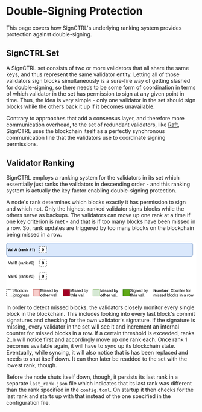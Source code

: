 # Double-Signing Protection

This page covers how SignCTRL's underlying ranking system provides protection against double-signing.

## SignCTRL Set

A SignCTRL set consists of two or more validators that all share the same keys, and thus represent the same validator entity. Letting all of those validators sign blocks simultaneously is a sure-fire way of getting slashed for double-signing, so there needs to be some form of coordination in terms of which validator in the set has permission to sign at any given point in time. Thus, the idea is very simple - only one validator in the set should sign blocks while the others back it up if it becomes unavailable.

Contrary to approaches that add a consensus layer, and therefore more communication overhead, to the set of redundant validators, like [Raft](https://raft.github.io/), SignCTRL uses the blockchain itself as a perfectly synchronous communication line that the validators use to coordinate signing permissions.

## Validator Ranking

SignCTRL employs a ranking system for the validators in its set which essentially just ranks the validators in descending order - and this ranking system is actually the key factor enabling double-signing protection.

A node's rank determines which blocks exactly it has permission to sign and which not. Only the highest-ranked validator signs blocks while the others serve as backups. The validators can move up one rank at a time if one key criterion is met - and that is if too many blocks have been missed in a row. So, rank updates are triggered by too many blocks on the blockchain being missed in a row.

![Rank Updates](../imgs/rank-update.gif)

In order to detect missed blocks, the validators closely monitor every single block in the blockchain. This includes looking into every last block's commit signatures and checking for the own validator's signature. If the signature is missing, every validator in the set will see it and increment an internal counter for missed blocks in a row. If a certain threshold is exceeded, ranks 2..n will notice first and accordingly move up one rank each. Once rank 1 becomes available again, it will have to sync up its blockchain state. Eventually, while syncing, it will also notice that is has been replaced and needs to shut itself down. It can then later be readded to the set with the lowest rank, though.

Before the node shuts itself down, though, it persists its last rank in a separate `last_rank.json` file which indicates that its last rank was different than the rank specified in the `config.toml`. On startup it then checks for the last rank and starts up with that instead of the one specified in the configuration file.